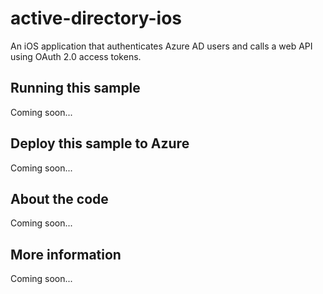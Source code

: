 # active-directory-ios
An iOS application that authenticates Azure AD users and calls a web API using OAuth 2.0 access tokens.
## Running this sample
Coming soon...
## Deploy this sample to Azure
Coming soon...
## About the code
Coming soon...
## More information
Coming soon...